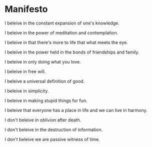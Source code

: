 Manifesto
=========

I beleive in the constant expansion of one's knowledge.

I beleive in the power of meditation and contemplation.

I beleive in that there's more to life that what meets the eye.

I beleive in the power held in the bonds of friendships and family.

I beleive in only doing what you love.

I beleive in free will.

I beleive a universal definition of good.

I beleive in simplicity.

I beleive in making stupid things for fun.

I beleive that everyone has a place in life and we can live in harmony.

I don't beleive in oblivion after death.

I don't beleive in the destruction of information.

I don't beleive we are passive witness of time.
